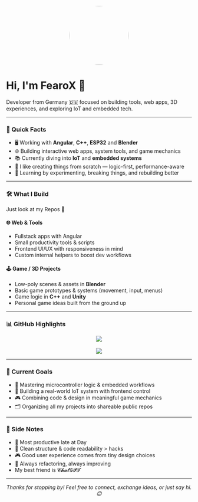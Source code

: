 <p align="center">
  <img src="https://media2.giphy.com/media/v1.Y2lkPTc5MGI3NjExYmJ5ZjJwaXJnNDlwYWp6a3Fjb2VmMTRuaG96NW5qYzlpazdva2J4biZlcD12MV9pbnRlcm5hbF9naWZfYnlfaWQmY3Q9Zw/tHIRLHtNwxpjIFqPdV/giphy.gif" width="160" style="border-radius: 50%;" />
</p>

<h1>Hi, I'm FearoX 👋</h1>

<p>
  Developer from Germany 🇩🇪 focused on building tools, web apps, 3D experiences, and exploring IoT and embedded tech.
</p>

---

### 🚀 Quick Facts

- 🖥️ Working with **Angular**, **C++**, **ESP32** and **Blender**
- 🌐 Building interactive web apps, system tools, and game mechanics
- 📚 Currently diving into **IoT** and **embedded systems**
- 🔧 I like creating things from scratch — logic-first, performance-aware
- 🧠 Learning by experimenting, breaking things, and rebuilding better

---

### 🛠️ What I Build

Just look at my Repos 🤪

#### 🌐 Web & Tools

- Fullstack apps with Angular  
- Small productivity tools & scripts  
- Frontend UI/UX with responsiveness in mind  
- Custom internal helpers to boost dev workflows  

#### 🕹️ Game / 3D Projects

- Low-poly scenes & assets in **Blender**  
- Basic game prototypes & systems (movement, input, menus)  
- Game logic in **C++** and **Unity**  
- Personal game ideas built from the ground up  

---

### 📊 GitHub Highlights

<p align="center">
  <img src="https://github-readme-stats.vercel.app/api?username=FearoXHD&show_icons=true&theme=dark" />
  <br/><br/>
  <img src="https://streak-stats.demolab.com?user=FearoXHD&theme=github-dark&date_format=j%20M%5B%20Y%5D" />
</p>

---

### 🎯 Current Goals

- 🧠 Mastering microcontroller logic & embedded workflows  
- 🛜 Building a real-world IoT system with frontend control  
- 🎮 Combining code & design in meaningful game mechanics  
- 🗂️ Organizing all my projects into shareable public repos  

---

### 💬 Side Notes

- 🌙 Most productive late at Day  
- 📐 Clean structure & code readability > hacks  
- 🎮 Good user experience comes from tiny design choices  
- 🔄 Always refactoring, always improving
- My best friend is 𝓒𝓱𝓪𝓽𝓖𝓟𝓣


---

<p align="center">
  <i>Thanks for stopping by! Feel free to connect, exchange ideas, or just say hi. 😊</i>
</p>
